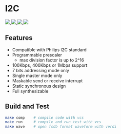 # I2C

<p>
    <a href=".">
      <img src="https://img.shields.io/badge/RTL%20dev-done-green?style=flat-square">
    </a>
    <a href=".">
      <img src="https://img.shields.io/badge/VCS%20sim-done-green?style=flat-square">
    </a>
    <a href=".">
      <img src="https://img.shields.io/badge/FPGA%20verif-no%20start-wheat?style=flat-square">
    </a>
    <a href=".">
      <img src="https://img.shields.io/badge/Tapeout%20test-no%20start-wheat?style=flat-square">
    </a>
</p>

## Features
* Compatible with Philips I2C standard
* Programmable prescaler
    * max division factor is up to 2^16
* 100Kbps, 400Kbps or 1Mbps support
* 7 bits addressing mode only
* Single master mode only
* Maskable send or receive interrupt
* Static synchronous design
* Full synthesizable

## Build and Test
```bash
make comp    # compile code with vcs
make run     # compile and run test with vcs
make wave    # open fsdb format waveform with verdi
```